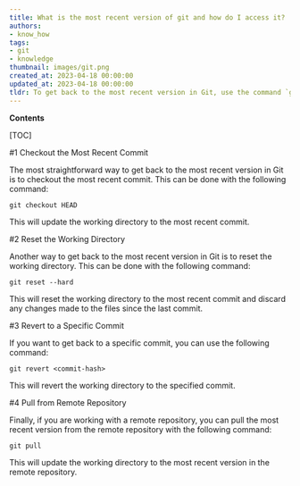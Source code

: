 ```yaml
---
title: What is the most recent version of git and how do I access it?
authors:
- know_how
tags:
- git
- knowledge
thumbnail: images/git.png
created_at: 2023-04-18 00:00:00
updated_at: 2023-04-18 00:00:00
tldr: To get back to the most recent version in Git, use the command `git checkout HEAD`
---
```


**Contents**

[TOC]

#1 Checkout the Most Recent Commit

The most straightforward way to get back to the most recent version in Git is to checkout the most recent commit. This can be done with the following command:

`git checkout HEAD`

This will update the working directory to the most recent commit.

#2 Reset the Working Directory

Another way to get back to the most recent version in Git is to reset the working directory. This can be done with the following command:

`git reset --hard`

This will reset the working directory to the most recent commit and discard any changes made to the files since the last commit.

#3 Revert to a Specific Commit

If you want to get back to a specific commit, you can use the following command:

`git revert <commit-hash>`

This will revert the working directory to the specified commit.

#4 Pull from Remote Repository

Finally, if you are working with a remote repository, you can pull the most recent version from the remote repository with the following command:

`git pull`

This will update the working directory to the most recent version in the remote repository.

